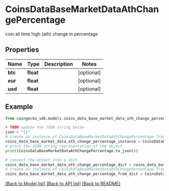 # CoinsDataBaseMarketDataAthChangePercentage

coin all time high (ath) change in percentage

## Properties

Name | Type | Description | Notes
------------ | ------------- | ------------- | -------------
**btc** | **float** |  | [optional] 
**eur** | **float** |  | [optional] 
**usd** | **float** |  | [optional] 

## Example

```python
from coingecko_sdk.models.coins_data_base_market_data_ath_change_percentage import CoinsDataBaseMarketDataAthChangePercentage

# TODO update the JSON string below
json = "{}"
# create an instance of CoinsDataBaseMarketDataAthChangePercentage from a JSON string
coins_data_base_market_data_ath_change_percentage_instance = CoinsDataBaseMarketDataAthChangePercentage.from_json(json)
# print the JSON string representation of the object
print(CoinsDataBaseMarketDataAthChangePercentage.to_json())

# convert the object into a dict
coins_data_base_market_data_ath_change_percentage_dict = coins_data_base_market_data_ath_change_percentage_instance.to_dict()
# create an instance of CoinsDataBaseMarketDataAthChangePercentage from a dict
coins_data_base_market_data_ath_change_percentage_from_dict = CoinsDataBaseMarketDataAthChangePercentage.from_dict(coins_data_base_market_data_ath_change_percentage_dict)
```
[[Back to Model list]](../README.md#documentation-for-models) [[Back to API list]](../README.md#documentation-for-api-endpoints) [[Back to README]](../README.md)



